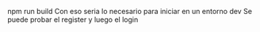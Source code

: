 npm run build Con eso seria lo necesario para iniciar en un entorno dev Se puede probar el register y luego el login